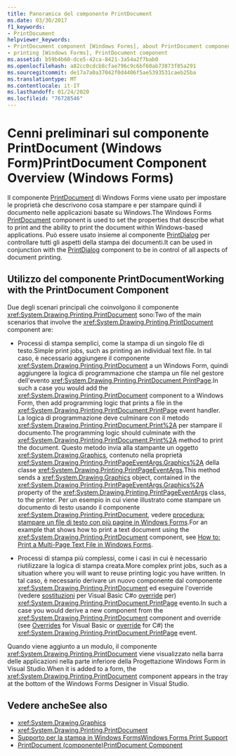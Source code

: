```yaml
---
title: Panoramica del componente PrintDocument
ms.date: 03/30/2017
f1_keywords:
- PrintDocument
helpviewer_keywords:
- PrintDocument component [Windows Forms], about PrintDocument component
- printing [Windows Forms], PrintDocument component
ms.assetid: b59b4b60-dce5-42ca-8421-3a54a2f7bab0
ms.openlocfilehash: a82cc0cdcb8cfae796c9c6bf60ab73873f85a291
ms.sourcegitcommit: de17a7a0a37042f0d4406f5ae5393531caeb25ba
ms.translationtype: MT
ms.contentlocale: it-IT
ms.lasthandoff: 01/24/2020
ms.locfileid: "76728546"
---
```

# <a name="printdocument-component-overview-windows-forms"></a><span data-ttu-id="be646-102">Cenni preliminari sul componente PrintDocument (Windows Form)</span><span class="sxs-lookup"><span data-stu-id="be646-102">PrintDocument Component Overview (Windows Forms)</span></span>

<span data-ttu-id="be646-103">Il componente [PrintDocument](printdocument-component-windows-forms.md) di Windows Forms viene usato per impostare le proprietà che descrivono cosa stampare e per stampare quindi il documento nelle applicazioni basate su Windows.</span><span class="sxs-lookup"><span data-stu-id="be646-103">The Windows Forms [PrintDocument](printdocument-component-windows-forms.md) component is used to set the properties that describe what to print and the ability to print the document within Windows-based applications.</span></span> <span data-ttu-id="be646-104">Può essere usato insieme al componente [PrintDialog](printdialog-component-windows-forms.md) per controllare tutti gli aspetti della stampa dei documenti.</span><span class="sxs-lookup"><span data-stu-id="be646-104">It can be used in conjunction with the [PrintDialog](printdialog-component-windows-forms.md) component to be in control of all aspects of document printing.</span></span>

## <a name="working-with-the-printdocument-component"></a><span data-ttu-id="be646-105">Utilizzo del componente PrintDocument</span><span class="sxs-lookup"><span data-stu-id="be646-105">Working with the PrintDocument Component</span></span>

<span data-ttu-id="be646-106">Due degli scenari principali che coinvolgono il componente <xref:System.Drawing.Printing.PrintDocument> sono:</span><span class="sxs-lookup"><span data-stu-id="be646-106">Two of the main scenarios that involve the <xref:System.Drawing.Printing.PrintDocument> component are:</span></span>

- <span data-ttu-id="be646-107">Processi di stampa semplici, come la stampa di un singolo file di testo.</span><span class="sxs-lookup"><span data-stu-id="be646-107">Simple print jobs, such as printing an individual text file.</span></span> <span data-ttu-id="be646-108">In tal caso, è necessario aggiungere il componente <xref:System.Drawing.Printing.PrintDocument> a un Windows Form, quindi aggiungere la logica di programmazione che stampa un file nel gestore dell'evento <xref:System.Drawing.Printing.PrintDocument.PrintPage>.</span><span class="sxs-lookup"><span data-stu-id="be646-108">In such a case you would add the <xref:System.Drawing.Printing.PrintDocument> component to a Windows Form, then add programming logic that prints a file in the <xref:System.Drawing.Printing.PrintDocument.PrintPage> event handler.</span></span> <span data-ttu-id="be646-109">La logica di programmazione deve culminare con il metodo <xref:System.Drawing.Printing.PrintDocument.Print%2A> per stampare il documento.</span><span class="sxs-lookup"><span data-stu-id="be646-109">The programming logic should culminate with the <xref:System.Drawing.Printing.PrintDocument.Print%2A> method to print the document.</span></span> <span data-ttu-id="be646-110">Questo metodo invia alla stampante un oggetto <xref:System.Drawing.Graphics>, contenuto nella proprietà <xref:System.Drawing.Printing.PrintPageEventArgs.Graphics%2A> della classe <xref:System.Drawing.Printing.PrintPageEventArgs>.</span><span class="sxs-lookup"><span data-stu-id="be646-110">This method sends a <xref:System.Drawing.Graphics> object, contained in the <xref:System.Drawing.Printing.PrintPageEventArgs.Graphics%2A> property of the <xref:System.Drawing.Printing.PrintPageEventArgs> class, to the printer.</span></span> <span data-ttu-id="be646-111">Per un esempio in cui viene illustrato come stampare un documento di testo usando il componente <xref:System.Drawing.Printing.PrintDocument>, vedere [procedura: stampare un file di testo con più pagine in Windows Forms](../advanced/how-to-print-a-multi-page-text-file-in-windows-forms.md).</span><span class="sxs-lookup"><span data-stu-id="be646-111">For an example that shows how to print a text document using the <xref:System.Drawing.Printing.PrintDocument> component, see [How to: Print a Multi-Page Text File in Windows Forms](../advanced/how-to-print-a-multi-page-text-file-in-windows-forms.md).</span></span>

- <span data-ttu-id="be646-112">Processi di stampa più complessi, come i casi in cui è necessario riutilizzare la logica di stampa creata.</span><span class="sxs-lookup"><span data-stu-id="be646-112">More complex print jobs, such as a situation where you will want to reuse printing logic you have written.</span></span> <span data-ttu-id="be646-113">In tal caso, è necessario derivare un nuovo componente dal componente <xref:System.Drawing.Printing.PrintDocument> ed eseguire l'override (vedere [sostituzioni](../../../visual-basic/language-reference/modifiers/overrides.md) per Visual Basic C#o [override](../../../csharp/language-reference/keywords/override.md) per) <xref:System.Drawing.Printing.PrintDocument.PrintPage> evento.</span><span class="sxs-lookup"><span data-stu-id="be646-113">In such a case you would derive a new component from the <xref:System.Drawing.Printing.PrintDocument> component and override (see [Overrides](../../../visual-basic/language-reference/modifiers/overrides.md) for Visual Basic or [override](../../../csharp/language-reference/keywords/override.md) for C#) the <xref:System.Drawing.Printing.PrintDocument.PrintPage> event.</span></span>

<span data-ttu-id="be646-114">Quando viene aggiunto a un modulo, il componente <xref:System.Drawing.Printing.PrintDocument> viene visualizzato nella barra delle applicazioni nella parte inferiore della Progettazione Windows Form in Visual Studio.</span><span class="sxs-lookup"><span data-stu-id="be646-114">When it is added to a form, the <xref:System.Drawing.Printing.PrintDocument> component appears in the tray at the bottom of the Windows Forms Designer in Visual Studio.</span></span>

## <a name="see-also"></a><span data-ttu-id="be646-115">Vedere anche</span><span class="sxs-lookup"><span data-stu-id="be646-115">See also</span></span>

- <xref:System.Drawing.Graphics>
- <xref:System.Drawing.Printing.PrintDocument>
- [<span data-ttu-id="be646-116">Supporto per la stampa in Windows Forms</span><span class="sxs-lookup"><span data-stu-id="be646-116">Windows Forms Print Support</span></span>](../advanced/windows-forms-print-support.md)
- [<span data-ttu-id="be646-117">PrintDocument (componente)</span><span class="sxs-lookup"><span data-stu-id="be646-117">PrintDocument Component</span></span>](printdocument-component-windows-forms.md)
